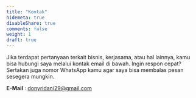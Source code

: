 ```yaml
---
title: "Kontak"
hidemeta: true
disableShare: true
comments: false
weight: 1
draft: true
---
```


Jika terdapat pertanyaan terkait bisnis, kerjasama, atau hal lainnya, kamu bisa hubungi saya melalui kontak email di bawah. Ingin respon cepat? Sertakan juga nomor WhatsApp kamu agar saya bisa membalas pesan sesegera mungkin. 

**E-Mail**
: donyridani29@gmail.com
